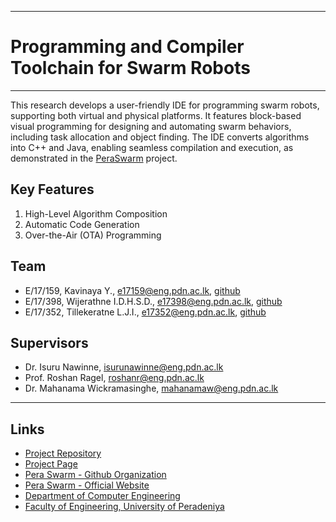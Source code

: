 ___
# Programming and Compiler Toolchain for Swarm Robots
___

This research develops a user-friendly IDE for programming swarm robots, supporting both virtual and physical platforms. It features block-based visual programming for designing and automating swarm behaviors, including task allocation and object finding. The IDE converts algorithms into C++ and Java, enabling seamless compilation and execution, as demonstrated in the [PeraSwarm](https://pera-swarm.ce.pdn.ac.lk/) project.

## Key Features

1. High-Level Algorithm Composition
2. Automatic Code Generation
3. Over-the-Air (OTA) Programming


## Team

* E/17/159, Kavinaya Y., e17159@eng.pdn.ac.lk, [github]()
* E/17/398, Wijerathne I.D.H.S.D., e17398@eng.pdn.ac.lk, [github]()
* E/17/352, Tillekeratne L.J.I., e17352@eng.pdn.ac.lk, [github](https://github.com/IsaraTillekeratne)
  
## Supervisors

* Dr. Isuru Nawinne, isurunawinne@eng.pdn.ac.lk
* Prof. Roshan Ragel, roshanr@eng.pdn.ac.lk
* Dr. Mahanama Wickramasinghe, mahanamaw@eng.pdn.ac.lk
___

## Links

* [Project Repository](https://github.com/cepdnaclk/e17-4yp-develop-a-programming-and-compiler-toolchain-for-multi-agent-systems)
* [Project Page](https://cepdnaclk.github.io/e17-4yp-develop-a-programming-and-compiler-toolchain-for-multi-agent-systems/)
* [Pera Swarm - Github Organization](https://github.com/pera-swarm)
* [Pera Swarm - Official Website](https://pera-swarm.ce.pdn.ac.lk/)
* [Department of Computer Engineering](http://www.ce.pdn.ac.lk/)
* [Faculty of Engineering, University of Peradeniya](https://eng.pdn.ac.lk/) 





